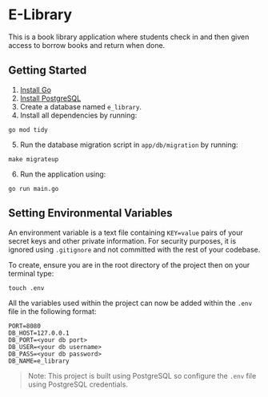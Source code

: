 # E-Library
This is a book library application where students check in and then given access to borrow books and return when done.

## Getting Started

1. [Install Go](https://golang.org/doc/install)
2. [Install PostgreSQL](https://www.postgresql.org/download/)
3. Create a database named `e_library`.
4. Install all dependencies by running:


```
go mod tidy
```

5. Run the database migration script in `app/db/migration` by running:

```
make migrateup
```

6. Run the application using:

```
go run main.go
```
## Setting Environmental Variables
An environment variable is a text file containing ``KEY=value`` pairs of your secret keys and other private information. For security purposes, it is ignored using ``.gitignore`` and not committed with the rest of your codebase.

To create, ensure you are in the root directory of the project then on your terminal type:
```
touch .env
```
All the variables used within the project can now be added within the ``.env`` file in the following format:
```
PORT=8080
DB_HOST=127.0.0.1
DB_PORT=<your db port>
DB_USER=<your db username>
DB_PASS=<your db password>
DB_NAME=e_library
```

> Note: This project is built using PostgreSQL so configure the `.env` file using PostgreSQL credentials.
